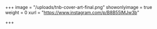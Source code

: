 +++
image = "/uploads/tnb-cover-art-final.png"
showonlyimage = true
weight = 0
xurl = "https://www.instagram.com/p/B8B55lMJw3b"

+++
